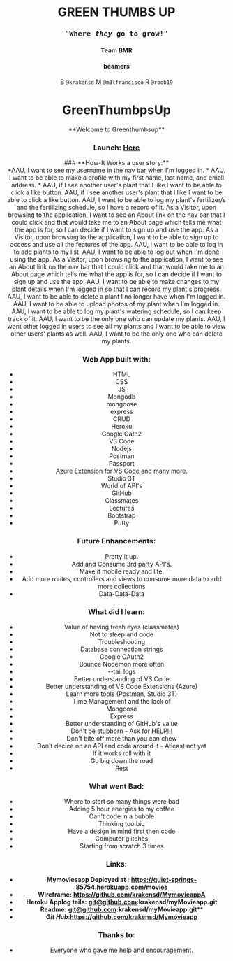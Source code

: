 <center><h1>GREEN THUMBS UP</h1>
<center><h3><samp>"Where <em>they</em> go to <strong>grow!"</strong></samp></h3>



<center><h4>Team BMR</h4>
<center><h4>beamers</h5>

B `@krakensd`
M `@m3lfrancisco`
R `@roob19`




# <center>**GreenThumbpsUp**</center>

<center>**Welcome to Greenthumbsup**</center>

### <center>Launch: [**Here**](https://greenthumbsup.herokuapp.com//)</center>

<center>### **How-It Works a user story:**</center>
    *AAU, I want to see my username in the nav bar when I'm logged in.
* AAU, I want to be able to make a profile with my first name, last name, and email address.
* AAU, if I see another user's plant that I like I want to be able to click a like button.
AAU, if I see another user's plant that I like I want to be able to click a like button.
AAU, I want to be able to log my plant's fertilizer/s and the fertilizing schedule, so I have a record of it.
As a Visitor, upon browsing to the application, I want to see an About link on the nav bar that I could click and that would take me to an About page which tells me what the app is for, so I can decide if I want to sign up and use the app.  
As a Visitor, upon browsing to the application, I want to be able to sign up to access and use all the features of the app.
AAU, I want to be able to log in to add plants to my list.
AAU, I want to be able to log out when I'm done using the app.
As a Visitor, upon browsing to the application, I want to see an About link on the nav bar that I could click and that would take me to an About page which tells me what the app is for, so I can decide if I want to sign up and use the app.  
AAU, I want to be able to make changes to my plant details when I'm logged in so that I can record my plant's progress.
AAU, I want to be able to delete a plant I no longer have when I'm logged in.
AAU, I want to be able to upload photos of my plant when I'm logged in.
AAU, I want to be able to log my plant's watering schedule, so I can keep track of it.
AAU, I want to be the only one who can update my plants.
AAU, I want other logged in users to see all my plants and I want to be able to view other users' plants as well.
AAU, I want to be the only one who can delete my plants.



### **Web App built with:**
* HTML
* CSS
* JS
* Mongodb
* mongoose
* express
* CRUD
* Heroku
* Google Oath2
* VS Code
* Nodejs
* Postman
* Passport
* Azure Extension for VS Code and many more.
* Studio 3T
* World of API's
* GitHub
* Classmates
* Lectures
* Bootstrap
* Putty


### **Future Enhancements:**
* Pretty it up.
* Add and Consume 3rd party API's.
* Make it mobile ready and lite.
* Add more routes, controllers and views to consume more data to add more collections 
* Data-Data-Data 

### **What did I learn:**
* Value of having fresh eyes (classmates)
* Not to sleep and code
* Troubleshooting
* Database connection strings
* Google OAuth2
* Bounce Nodemon more often
* --tail logs
* Better understanding of VS Code
* Better understanding of VS Code Extensions (Azure)
* Learn more tools (Postman, Studio 3T)
* Time Management and the lack of
* Mongoose
* Express
* Better understanding of GitHub's value
* Don't be stubborn - Ask for HELP!!!
* Don't bite off more than you can chew
* Don't decice on an API and code around it - Atleast not yet
* If it works roll with it
* Go big down the road
* Rest

### ****What** went Bad:**
* Where to start so many things were bad
* Adding 5 hour energies to my coffee
* Can't code in a bubble
* Thinking too big
* Have a design in mind first then code
* Computer glitches
* Starting from scratch 3 times 

### **Links:**
* **Mymoviesapp Deployed at :** **https://quiet-springs-85754.herokuapp.com/movies**
* **Wireframe:** **https://github.com/krakensd/MymovieappA**
* ****Heroku Applog tails**:** **git@github.com:krakensd/myMovieapp.git**
* **Readme:** **git@github.com:krakensd/myMovieapp.git****
* ***Git Hub***:**https://github.com/krakensd/Mymovieapp**


### **Thanks to:**
* Everyone who gave me help and encouragement.
